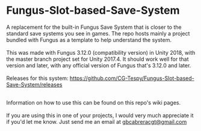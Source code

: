 # Fungus-Slot-based-Save-System
A replacement for the built-in Fungus Save System that is closer to the standard save systems you see in games. The repo hosts mainly a project bundled with Fungus as a template to help understand the system.
<br/><br/>
This was made with Fungus 3.12.0 (compatibility version) in Unity 2018, with the master branch project set for Unity 2017.4. It should work well for that version and later, with any official version of Fungus that's 3.12.0 and later.
<br/><br/>
Releases for this system: https://github.com/CG-Tespy/Fungus-Slot-based-Save-System/releases <br/> <br/>

Information on how to use this can be found on this repo's wiki pages.
<br/><br/>
If you are using this in one of your projects, I would very much appreciate it if you'd let me know. Just send me an email at gbcabreracgt@gmail.com
